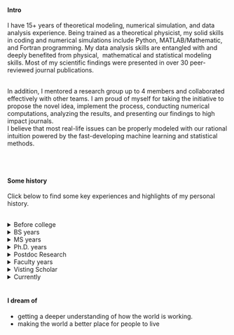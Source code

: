 
#### Intro

I have 15+ years of theoretical modeling, numerical simulation, and data analysis experience. Being trained as a theoretical physicist, my solid skills in coding and numerical simulations include Python, MATLAB/Mathematic, and Fortran programming. My data analysis skills are entangled with and deeply benefited from physical,  mathematical and statistical modeling skills. Most of my scientific findings were presented in over 30 peer-reviewed journal publications.


<br/>
In addition, I mentored a research group up to 4 members and collaborated effectively with other teams. I am proud of myself for taking the initiative to propose the novel idea, implement the process, conducting numerical computations, analyzing the results, and presenting our findings to high impact journals.

<br/>
I believe that most real-life issues can be properly modeled with our rational intuition powered by the fast-developing machine learning and statistical methods.

<!-- 
<br/>

With many physical, mathematical, and statistical models in mind, I tend to understand the complicated real world in a computational way. I believe that most real-life issues can be properly modeled with our rational intuition powered by the fast-developing machine learning and statistical methods. -->




<!-- I am a co-founder and the CTO of [Arthena](https://arthena.com) where I work on engineering infrastructure and build tools to price fine art. My primary job functions are as a data scientist and software engineer.
<br>
I am available to consult on interesting projects. I am particularly interested in social impact, education, inclusivity, and space. I enjoy advising companies and may even be available for pro-bono work depending on the time commitment and the project. If you would like to arrange a meeting, I am based in New York but travel to the San Francisco Bay Area frequently.
 -->
<!-- <br><br>

#### Currently
Adjunct professor at St. Catherine University. A tutor in math, physics, science from K-12, Python, data structures and algorithms,  and Mandarin.  Actively seeking opportunities as a data analyst/scientist or machine learning engineer. -->



<!--
At Arthena I have learned how to build teams and manage people, build relationships with customers, sell enterprise products, and build on-line predictive models for production environments. I've also learned how to build and maintain large web applications (see [arthena.com](https://arthena.com)).-->
<br><br>

#### Some history

 Click below to find some key experiences and highlights of my personal history.

<br/>

<details> 
   <summary> Before college</summary>
   <ul>
   <li>
I grew up in a village of Zhejiang province, 300 km south to Shanghai, China. Before age 10, our village has no stable electricity service. We mostly use kerosene lamps at night. Yet there were lots of fun in the quiet, slow village life. We raise many animals such as cattle, pigs, chickens, cats, dogs, etc. We play water, climb mountains, grow vegetables, grow fruits, catch fish, fly kites, and play many gambling games. We also have much opportunity to learn from older generations the stories about malicious spirits, fake underwater animals, etc. I became a Chinese chess and Ping-pong player. I completed education from elementary to high school in my hometown. Then I went to various universities in cities for further learning and then work.</li>
 <li>At age 12 I learned and soon became indulged in <b>playing ping-pong</b>, for which I won my first championship in my high school at age 15.</li>
<li> At age 14, <b>physics</b> became my favorite subject and I became the top student at my high school. At age 17, I graduated from high school(ranked #2) and became a physics major at Ningbo University.</li>
<li>During the age of 11-17, I developed a hobby, i.e., <b>reading martial arts novels</b>. Those beautiful adult fairy tales(especially those written by contemporary authors Yong Jin and Long Gu) were the sweetest memories of my teenage periods and played a lasting influence in forming my moral and aesthetic trend.</li>
</ul>
</details>

<details> <summary> BS years</summary>
<ul>
 <li>At age 20(1995), I learned <b>quantum mechanics</b> and fascinated by it ever since. It imposed a deep, lasting influence on how I understand the world. At about the same time, I learned the puzzling issue of time arrow from the point of view of statistical physics, as well as the intriguing Godel's theorem on mathematical logic. All of these three topics are most interesting to me in the coming decades.</li>
<li>
 In 1996, I passed the postgraduate entrance examination and became the first graduate of Ningbo University that entered a master's program in physics. The title of my BS thesis was "on classical coding and quantum coding".</li>
 </ul>
</details>

<details> <summary> MS years</summary>
<ul>
<li>In 1997, I <b>figured out a method</b> to extend the finite cluster mean-field theories for the quantum transversal Ising model with spin half and spin one case to the general spin case and successfully finished the benchmark calculations. Meanwhile, I learned to program in Fortran. Also, I learned to do numerical simulations based on the <b>Monte Carlo algorithm</b> as well as density matrix renormalization groups(DMRG) algorithms. I ranked #1 in the physics class on advanced quantum mechanics and group theory. I won the ping-pong championship in graduate school at Suzhou University.</li>
<li>In 1999, I independently wrote a paper "Some notions about broken-symmetry", proposing a unified way to understand the relation between thermodynamics, statistical mechanics, and mean-field theories. This paper was highly regarded by some senior professors. In June of 1999, I got my MS degree in theoretical physics from Suzhou University and entered Fudan University to continue my academic career in physics.</li>
</ul>
</details>

<details> <summary> Ph.D. years</summary>
<ul>
<li>From 1999 to 2000, I systematically learned Lie group and Lie algebra and <b>made a prediction</b> on SO(5) theory proposed by Shoucheng Zhang(an outstanding Professor from Stanford University) for high Tc superconductors.</li>
<li>In 2000, I became deeply interested in <b>Buddhism</b>. Together with some friends from the philosophical department, we organized many seminars and activities in Fudan University.</li>
<li>In 2002, I got my Ph.D. in theoretical physics from Fudan University(Top 5 in China). During the years, I published 4 papers in the areas of high Tc superconductivity and magnetic systems. I did a lot <b>MATLAB and Fortran numerical simulations</b> in those projects.</li>
</ul>
</details>
<details> <summary> Postdoc Research</summary>
<ul>
<li>I worked as a postdoc researcher in the Center of Advanced Study at Tsinghua University(Beijing) from 2002 to 2004. In 2003, three of us(the leader is Tao Li, an outstanding expert on the strongly correlated physics in China) proposed a mean-field theory for the strongly correlated model for high Tc superconductivity on the triangular lattice. I obtained a complete phase diagram after three months of hard work on every detail of theory, including a large number of numerical simulations to <b>optimize several sets of different parameters</b> for the projected solution.</li>
</ul>
</details>

<details> <summary> Faculty years</summary>
<ul>
<li>In 2004, I got a faculty position at the Zhejiang Normal University, began my teaching career on several physics courses, and started my research career as an independent principal investigator and the leader of an academic team.</li>
<li>In 2005, I independently <b>developed a new approach</b> for quantum transport calculation on general lattice models. The derivation of the core formula and the benchmark calculation was done in less than two weeks. This kind of approach was adopted years later by the authors of Python package Kwant, which now became one of the most popular packages to do quantum transport simulations.</li>
<li>In 2005-2007, we applied the newly developed method to <b>quantum transport calculations</b> related to the topic of spin hall effect and published three papers in the internationally well recognized Journal ---Physical Review B. I was the first person in our university to publish papers in Physical Review series. Among these works, we <b>proposed a new model</b>, i.e., lateral spin-orbit coupling model, which influenced some future experimental development.</li>  
<li>In 2005, we systematically analyzed a basic problem in theoretical physics, i.e., the transformation of the phase(as well as other quantities) with respect to the coordinate frame, for classical and quantum equations, and discussed some implications of this analysis on quantum mechanics.</li>
<li>In 2007, I visited Purdue University for 4 months. My collaborator Prof. JiangPing Hu proposed an urgent project, i.e., to work out a mean-field theory of superconductivity in graphene. After two weeks of intensive work, I completed most of the analytical and numerical work. We obtained some neat results, which later become widely known to the field. This work was published in May of 2008. The world-leading physicist, Carlo Beenakker at Leiden University, reported our work in his Colloquium published in Review of Modern Physics in Oct 2008.</li>
<li>
<details> <summary>Religious Conversion</summary>
<ol>
<li>In 2007, during the 4 months of my visit at Purdue, I <b>learned Gospel</b> from a Lutheran missionary. </li>
<!-- I started to find harmony between Buddhism and Christianity and gradually accepted the fact that there was a deep difference between them. -->
<li>In 2009, I was <b>converted from Buddhism to Christian</b> after one and nearly two years of questioning and speculations.</li>
</ol>
</detail>
</li>
<li>In 2010, by adding a thermal equilibrium effect into the quantum transport theory, I <b>solved an intriguing problem</b> raised by an experimental group at Purdue University which was a puzzle to them for half a year.</li>
<li>In 2011,  I <b>found a rigorous proof</b> for the connectivity property of surface/edge states of 3D/2D topological insulators. The robust surface states is a good example of <b>"dimensional reduction"</b> phenomena in the context of solid-state physics. The method I developed in this paper was adopted by an internationally prestigious group in their work on other fancy models.</li>
<li>In 2011, I worked with some international collaborators and we proposed a new pumping scheme to generate valley current in graphene.</li>
<li>In 2012, I <b>identified a hidden symmetry</b> in the model for suspended graphene through which,  as an extension of our 2011 work,  I proved that the valley current can be pure in general. We even proposed a way to measure such pure valley current experimentally. This work was published in the top physics journal Physical Review Letters. It played a continual academic impact on the field and was <b>the most important scientific contribution</b> in my career as theoretical physicist.</li>
<li>In 2013, we wrote a short note to report a simple result, "Standard form of the scattering matrix for time-reversal symmetric system". I was very excited to receive an email from Prof. Carlo Beenakker (a great academic hero of mine) in which he expressed interest in my result and provided some feedback. Later he even cited our findings in his paper!</li>
</ul>
</details> 
<details> <summary> Visting Scholar</summary>
<ul>
<li>
During 2014-2017, I worked with Prof. Tony Low at the University of Minnesota. We <b>proposed a model</b> to describe the black phosphorous thin film and made several predictions on its optical properties. Our work was widely and continually cited(over 500 citations now) by researchers all over the world. From 2015, <b>Python</b> became one of the key coding languages of mine. And I learned to work with several most popular computational tools like vasp, wannier90, etc, for physicists working in material calculations.</li>
<li>In 2017, I visited Prof. Yi Li at the University of John Hopkins. Using <b>Mathematica</b>, I neatly derived the core theories of a work on unconventional superconductivity of Weyl metals, which was co-authored by the Nobel Laureate Duncan Haldane. Furthermore, I calculated some disorder effects for a one-dimensional toy model.</li>
<li>In 2017, I visited Taiwan(at National Sun Yat-Sen University) for three months. I love Taiwan! I like the people and the food. I love the authentic Chinese traditions, cultural openness, and the freedom of air there. Most importantly, I even <b>found the disconnected family</b> of my grandfather's brother who left hometown 70 years ago!! On the other hand, I analyzed a Weyl model
and explored its spin transport properties through Python numerical simulation and symmetry analysis.</li> 
<li>In 2018, I visited Ningbo Institute of Industrial Technology for 4 months. During those months, I efficiently commanded and utilized some group-theoretical techniques to <b>build effective models with only a few tunable parameters that can capture the most important data structure</b> of the dataset for band structures obtained by detailed, first principle computations using thousand of wave components. In addition, working with Python package Kwant, I obtained the Hofstadter butterfly of twisted graphene bilayer, the star material that emerged in the physics world in 2018.</li>
</ul>
</details>
<details> <summary> Currently</summary> 
<ul>
<li>In June of 2018, I decided to get training in data science(data visualization, data engineering, data analysis, and machine learning) and <b>pursue a data scientist career</b>.</li>
<li>Adjunct professor at St. Catherine University. A tutor in math, physics, science from K-12, Python, data structures and algorithms,  and Mandarin.  Actively seeking opportunities as a data analyst/scientist or machine learning engineer. </li>
</ul>
</details>

<!--
- My parents put a computer in my bedroom in 1993 when I was 3. It was an old Tandy that ran MS-DOS. My favorite games were Street Rod 2, Wolfenstein 3D, and Tom and Jerry. It had a mechanical keyboard and a turbo button. To this day, I still don't know what pressing the turbo button really did.

- We subscribed to AOL in 1995. I still remember installing it from a floppy disk onto our brand new Packard Bell. It took years for me to send my first email.

- In the summer of 1996, my uncle purchased [MegaRace](https://en.wikipedia.org/wiki/MegaRace) from [Media Play](https://en.wikipedia.org/wiki/Media_Play) and installed it on my mom's work computer. I might have endangered her business by using her computer too much.

- At 7, I discovered the mini-games hidden in Microsoft Office. I also beat Minesweeper on expert for the first time.

- At 8, my parents bought me a Sony Mavica MVC-FD71 digital camera after I stole their SLR one too many times. It could fit 10 images to a floppy disk at a 0.3MP resolution. I still have it and it still works. I've been taking photographs ever since, now with a Nikon D750, D800, and occasionally with a Mamiya 6II.

- At 10, I built my first website with Microsoft FrontPage on our Pentium III [Gateway](https://en.wikipedia.org/wiki/Gateway,_Inc.). My website was terrible.

- I was 11 when I built my first [Tesla Coil](https://en.wikipedia.org/wiki/Tesla_coil) (without the permission of my parents). Over the next few years, I built several more including one of the first audio modulated coils and one of the first DRSSTCs.

- When I was 12, I set the all-time high record at my local laser tag facility by reverse engineering the charging station and weapon protocols with a photo-resistor, micro-cassette recorder, and a lot of patience. I was unstoppable.

- At 13, I went to space camp and fell in love. I went back two more times and promised myself that I'd work in space. I've since helped build three generations of satellites and have tangentially worked on two more.

- At 14, I was almost expelled for finding a backdoor into my high school's file server and telling everyone but the faculty members about it. Later that year, I figured out how to turn off the internet firewall by editing system registry keys. I anonymously shared my work months later.

- At 16, I participated in a foreign exchange program in Dortmund, Germany. Since then, I've gone back almost every year.

- 14 - 17, I played a lot of video games. My favorites included Counter Strike Source, Command and Conquer 3, Halo 2, and Age of Empires 3.

- At 18, In the summer before college, my friends and I started playing <a href="https://en.wikipedia.org/wiki/Quidditch_(sport)">Muggle Quidditch</a>. We went on to start over 8 teams in the [International Quidditch Association](https://en.wikipedia.org/wiki/International_Quidditch_Association) including the [Buffalo Quidditch Society](https://www.facebook.com/buffaloquidditch/). At our height, we were ranked third in the IQA. Although I don't play anymore, you can still see pictures of me holding a broom while wearing a chess camp t-shirt on facebook.

- At 19, I took my first graduate course and published my first academic paper.

- At 20, I coauthored a grant to build a satellite and managed a 60+ person team through the end of undergrad. You can read more about that [here](https://ubnl.space/glados/).

You can ask me in person for other stories that I'm afraid to share with the internet.
<br><br>
#### I like
- Skiing
- Sailing and the sea
- Space
- Summer
- [Books](https://www.goodreads.com/mdangelo)
- Colored pencils (Faber-Castell Polychromos)
- Podcasts ([Planet Money](https://www.npr.org/sections/money/), [The Indicator](https://www.npr.org/podcasts/510325/the-indicator-from-planet-money), [99% Invisible](https://99percentinvisible.org/episodes/), [The Economist](http://radio.economist.com/), [Radiolab](https://www.wnycstudios.org/shows/radiolab), [Hidden Brain](https://www.npr.org/series/423302056/hidden-brain), [Inquiring Minds](https://inquiring.show), and others)
- [Good design](/)
- [Photography](https://instagram.com/dangelosaurus)

#### Travel / Geography

- I am from originally from Buffalo, New York. I have since lived in
Palo Alto, Mountain View, San Francisco, Seattle, and New York.

- I've been to ~ 50 countries, some of which I have forgotten, and many of which I would like to revisit.

- In 2016, I visited: Canada, Ethiopia, Austria, Germany, Belgium, Ireland, Northern Ireland, Italy, Romania, Sweden, Norway, Svalbard, Panama, Costa Rica, Uganda, Japan, and the UAE, mostly in that order.

- In 2017, I visited: Canada, Japan, Denmark, Germany, Sweden, Estonia, Russia, the Netherlands, Belgium, the U.K., Spain, Iceland, France, Switzerland, Ethiopia, and Luxembourg.

- In 2018, I visited: Canada, France, Italy, Israel, and the U.K.

- In 2019, I visited: Canada, England, France, and Switzerland. I plan to visit:  Norway.

- I am an Oregon Trail II enthusiast.

#### Fun facts

- I have a list of thousands of ideas, like creating matching bow ties for cats and humans.
- I almost always have a sketchbook with me.
- I can't locate every country on a map.
- I operate a [small angel fund](http://skepticalinvestments.biz/) with terrible returns.
- I break about 30 traffic laws on an [electric skateboard](https://boostedboards.com/vehicles/shortboards/boosted-mini-x), [onewheel](https://onewheel.com/products/xr), or [bicycle](https://www.citibikenyc.com/) every single day.
- I added this page because so many people complained that my site was just a resume. -->
</br>

#### I dream of
- getting a deeper understanding of how the world is working.
- making the world a better place for people to live




